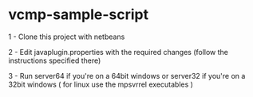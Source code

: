 # vcmp-sample-script
1 - Clone this project with netbeans

2 - Edit javaplugin.properties with the required changes (follow the instructions specified there)

3 - Run server64 if you're on a 64bit windows or server32 if you're on a 32bit windows ( for linux use the mpsvrrel executables )
